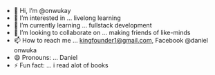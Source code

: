 - 👋 Hi, I’m @onwukay
- 👀 I’m interested in ... livelong learning
- 🌱 I’m currently learning ... fullstack development
- 💞️ I’m looking to collaborate on ... making friends of like-minds
- 📫 How to reach me ... kingfounder1@gmail.com, Facebook @daniel onwuka
- 😄 Pronouns: ... Daniel
- ⚡ Fun fact: ... i read alot of books

<!---
onwukay/onwukay is a ✨ special ✨ repository because its `README.md` (this file) appears on your GitHub profile.
You can click the Preview link to take a look at your changes.
--->
